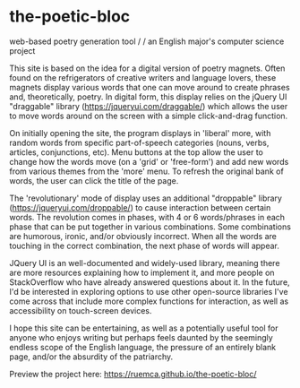 # the-poetic-bloc
web-based poetry generation tool /
/ an English major's computer science project

This site is based on the idea for a digital version of poetry magnets. Often found on the refrigerators of creative writers and language lovers, these magnets display various words that one can move around to create phrases and, theoretically, poetry. In digital form, this display relies on the jQuery UI "draggable" library (https://jqueryui.com/draggable/) which allows the user to move words around on the screen with a simple click-and-drag function. 

On initially opening the site, the program displays in 'liberal' more, with random words from specific part-of-speech categories (nouns, verbs, articles, conjunctions, etc). Menu buttons at the top allow the user to change how the words move (on a 'grid' or 'free-form') and add new words from various themes from the 'more' menu. To refresh the original bank of words, the user can click the title of the page. 

The 'revolutionary' mode of display uses an additional "droppable" library (https://jqueryui.com/droppable/) to cause interaction between certain words. The revolution comes in phases, with 4 or 6 words/phrases in each phase that can be put together in various combinations. Some combinations are humorous, ironic, and/or obviously incorrect. When all the words are touching in the correct combination, the next phase of words will appear. 

JQuery UI is an well-documented and widely-used library, meaning there are more resources explaining how to implement it, and more people on StackOverflow who have already answered questions about it. In the future, I'd be interested in exploring options to use other open-source libraries I've come across that include more complex functions for interaction, as well as accessibility on touch-screen devices. 

I hope this site can be entertaining, as well as a potentially useful tool for anyone who enjoys writing but perhaps feels daunted by the seemingly endless scope of the English language, the pressure of an entirely blank page, and/or the absurdity of the patriarchy. 

Preview the project here: https://ruemca.github.io/the-poetic-bloc/
